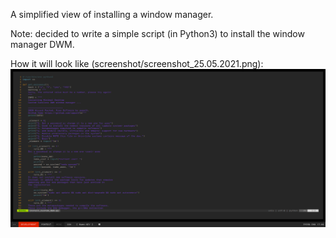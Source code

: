 A simplified view of installing a window manager.

Note: decided to write a simple script (in Python3) to install the window manager DWM.

How it will look like (screenshot/screenshot_25.05.2021.png):
![Custom DWM window manager](screenshot/screenshot_25.05.2021.png)
